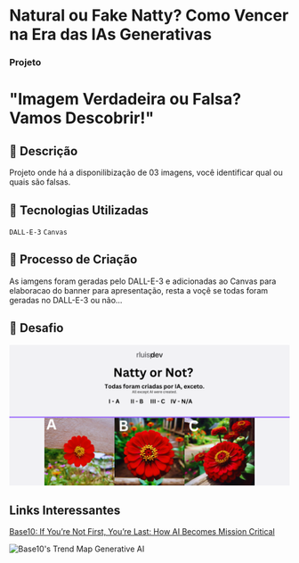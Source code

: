 # Natural ou Fake Natty? Como Vencer na Era das IAs Generativas

### Projeto

 
# "Imagem Verdadeira ou Falsa? Vamos Descobrir!" 

## 📒 Descrição
 Projeto onde há a disponilibização de 03 imagens, você identificar qual ou quais são falsas.  

## 🤖 Tecnologias Utilizadas
`DALL-E-3`
`Canvas`


## 🧐 Processo de Criação
As iamgens foram geradas pelo DALL-E-3 e adicionadas ao Canvas para elaboracao do banner para apresentação, resta a voçê se todas foram geradas no DALL-E-3 ou não...

## 🚀 Desafio
![Template rluipdev](template/rluispdev.png)

 

## Links Interessantes

[Base10: If You’re Not First, You’re Last: How AI Becomes Mission Critical](https://base10.vc/post/generative-ai-mission-critical/)

![Base10's Trend Map Generative AI](https://github.com/digitalinnovationone/lab-natty-or-not/assets/730492/f4df26e8-f8f7-4419-8252-c69d73ea930c)
